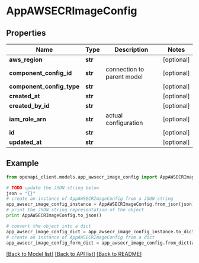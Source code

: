 # AppAWSECRImageConfig


## Properties

Name | Type | Description | Notes
------------ | ------------- | ------------- | -------------
**aws_region** | **str** |  | [optional] 
**component_config_id** | **str** | connection to parent model | [optional] 
**component_config_type** | **str** |  | [optional] 
**created_at** | **str** |  | [optional] 
**created_by_id** | **str** |  | [optional] 
**iam_role_arn** | **str** | actual configuration | [optional] 
**id** | **str** |  | [optional] 
**updated_at** | **str** |  | [optional] 

## Example

```python
from openapi_client.models.app_awsecr_image_config import AppAWSECRImageConfig

# TODO update the JSON string below
json = "{}"
# create an instance of AppAWSECRImageConfig from a JSON string
app_awsecr_image_config_instance = AppAWSECRImageConfig.from_json(json)
# print the JSON string representation of the object
print AppAWSECRImageConfig.to_json()

# convert the object into a dict
app_awsecr_image_config_dict = app_awsecr_image_config_instance.to_dict()
# create an instance of AppAWSECRImageConfig from a dict
app_awsecr_image_config_form_dict = app_awsecr_image_config.from_dict(app_awsecr_image_config_dict)
```
[[Back to Model list]](../README.md#documentation-for-models) [[Back to API list]](../README.md#documentation-for-api-endpoints) [[Back to README]](../README.md)


